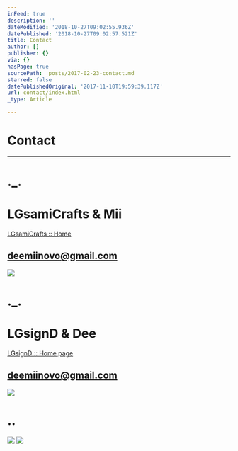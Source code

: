 ```yaml
---
inFeed: true
description: ''
dateModified: '2018-10-27T09:02:55.936Z'
datePublished: '2018-10-27T09:02:57.521Z'
title: Contact
author: []
publisher: {}
via: {}
hasPage: true
sourcePath: _posts/2017-02-23-contact.md
starred: false
datePublishedOriginal: '2017-11-10T19:59:39.117Z'
url: contact/index.html
_type: Article

---
```

# Contact

---

# .\_.

# LGsamiCrafts & Mii
[LGsamiCrafts :: Home][0]

## deemiinovo@gmail.com
![](https://the-grid-user-content.s3-us-west-2.amazonaws.com/68032188-1e3f-47e1-b307-72ea7f80b8b4.jpg)

# .\_.

# LGsignD & Dee
[LGsignD :: Home page][1]

## deemiinovo@gmail.com
![](https://the-grid-user-content.s3-us-west-2.amazonaws.com/e38aa4c6-29f3-42a4-973d-6a8cc169aaeb.jpg)

# ..
![](https://the-grid-user-content.s3-us-west-2.amazonaws.com/9e46b2a8-5199-4754-9a1a-753515b2e9ab.jpg)
![](https://the-grid-user-content.s3-us-west-2.amazonaws.com/4893a7cd-0c18-4a23-9c4b-54a31d227a28.jpg)

[0]: https://thegrid.ai/lgsamicrafts/
[1]: https://thegrid.ai/lgsignd/